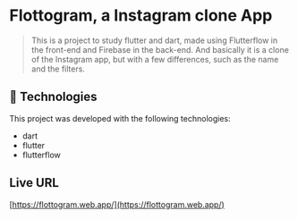 # Flottogram, a Instagram clone App
> This is a project to study flutter and dart, made using Flutterflow in the front-end and Firebase in the back-end. And basically it is a clone of the Instagram app, but with a few differences, such as the name and the filters.

## :camera_flash: Technologies
This project was developed with the following technologies:
- dart
- flutter
- flutterflow

## Live URL
[https://flottogram.web.app/](https://flottogram.web.app/)
